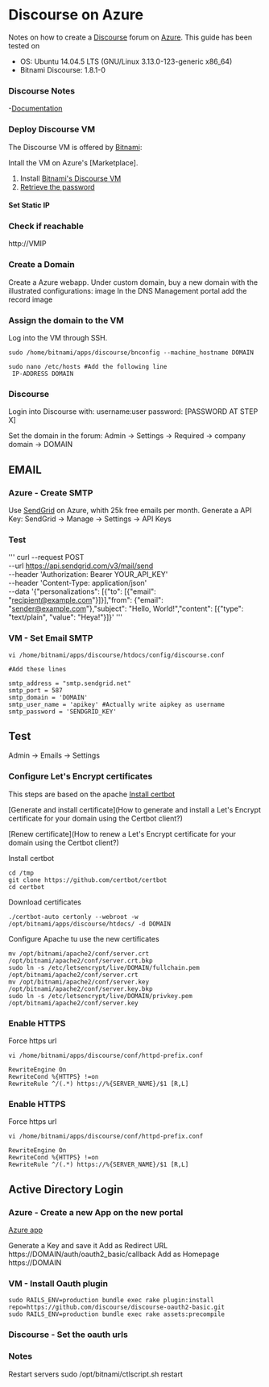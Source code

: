 # Discourse on Azure
Notes on how to create a [Discourse](https://www.discourse.org/) forum on [Azure](https://azure.microsoft.com/).
This guide has been tested on
- OS: Ubuntu 14.04.5 LTS (GNU/Linux 3.13.0-123-generic x86_64)
- Bitnami Discourse: 1.8.1-0

### Discourse Notes
-[Documentation](https://docs.bitnami.com/azure/apps/discourse/)


### Deploy Discourse VM
The Discourse VM is offered by [Bitnami](https://bitnami.com/):

Intall the VM on Azure's [Marketplace].

1. Install [Bitnami's Discourse VM](https://azuremarketplace.microsoft.com/en-us/marketplace/apps/bitnami.discourse?tab=Overview)
2. [Retrieve the password](https://docs.bitnami.com/azure/faq/#how-to-find-application-credentials)

#### Set Static IP

### Check if reachable
http://VMIP

### Create a Domain
Create a Azure webapp.
Under custom domain, buy a new domain with the illustrated configurations:
image
In the DNS Management portal add the record
image
### Assign the domain to the VM
Log into the VM through SSH.
```
sudo /home/bitnami/apps/discourse/bnconfig --machine_hostname DOMAIN

sudo nano /etc/hosts #Add the following line
 IP-ADDRESS DOMAIN
```

### Discourse
Login into Discourse with:
username:user
password: [PASSWORD AT STEP X]

Set the domain in the forum:
Admin -> Settings -> Required -> company domain -> DOMAIN

## EMAIL
### Azure - Create SMTP
Use [SendGrid](https://azuremarketplace.microsoft.com/it-IT/marketplace/apps/SendGrid.SendGrid) on Azure, whith 25k free emails per month.
Generate a API Key: SendGrid -> Manage -> Settings -> API Keys

### Test
'''
curl --request POST \
  --url https://api.sendgrid.com/v3/mail/send \
  --header 'Authorization: Bearer YOUR_API_KEY' \
  --header 'Content-Type: application/json' \
  --data '{"personalizations": [{"to": [{"email": "recipient@example.com"}]}],"from": {"email": "sender@example.com"},"subject": "Hello, World!","content": [{"type": "text/plain", "value": "Heya!"}]}'
'''

### VM - Set Email SMTP
```
vi /home/bitnami/apps/discourse/htdocs/config/discourse.conf

#Add these lines

smtp_address = "smtp.sendgrid.net"
smtp_port = 587
smtp_domain = 'DOMAIN'
smtp_user_name = 'apikey' #Actually write aipkey as username
smtp_password = 'SENDGRID_KEY'
```

## Test
Admin -> Emails -> Settings

### Configure Let's Encrypt certificates
This steps are based on the apache
[Install certbot](https://docs.bitnami.com/azure/components/apache/#how-to-install-the-certbot-client-for-the-lets-encrypt-certificate-authority)

[Generate and install certificate](How to generate and install a Let's Encrypt certificate for your domain using the Certbot client?)

[Renew certificate](How to renew a Let's Encrypt certificate for your domain using the Certbot client?)

Install certbot
```
cd /tmp
git clone https://github.com/certbot/certbot
cd certbot
```

Download certificates
```
./certbot-auto certonly --webroot -w /opt/bitnami/apps/discourse/htdocs/ -d DOMAIN
```

Configure Apache tu use the new certificates
```
mv /opt/bitnami/apache2/conf/server.crt /opt/bitnami/apache2/conf/server.crt.bkp
sudo ln -s /etc/letsencrypt/live/DOMAIN/fullchain.pem /opt/bitnami/apache2/conf/server.crt
mv /opt/bitnami/apache2/conf/server.key /opt/bitnami/apache2/conf/server.key.bkp
sudo ln -s /etc/letsencrypt/live/DOMAIN/privkey.pem /opt/bitnami/apache2/conf/server.key
```

### Enable HTTPS
Force https url
```
vi /home/bitnami/apps/discourse/conf/httpd-prefix.conf

RewriteEngine On
RewriteCond %{HTTPS} !=on
RewriteRule ^/(.*) https://%{SERVER_NAME}/$1 [R,L]
```

### Enable HTTPS
Force https url
```
vi /home/bitnami/apps/discourse/conf/httpd-prefix.conf

RewriteEngine On
RewriteCond %{HTTPS} !=on
RewriteRule ^/(.*) https://%{SERVER_NAME}/$1 [R,L]
```

## Active Directory Login
### Azure - Create a new App on the new portal
[Azure app](https://apps.dev.microsoft.com)

Generate a Key and save it
Add as Redirect URL https://DOMAIN/auth/oauth2_basic/callback
Add as Homepage https://DOMAIN
### VM - Install Oauth plugin
```
sudo RAILS_ENV=production bundle exec rake plugin:install repo=https://github.com/discourse/discourse-oauth2-basic.git
sudo RAILS_ENV=production bundle exec rake assets:precompile
```
### Discourse - Set the oauth urls

### Notes
Restart servers
sudo /opt/bitnami/ctlscript.sh restart
